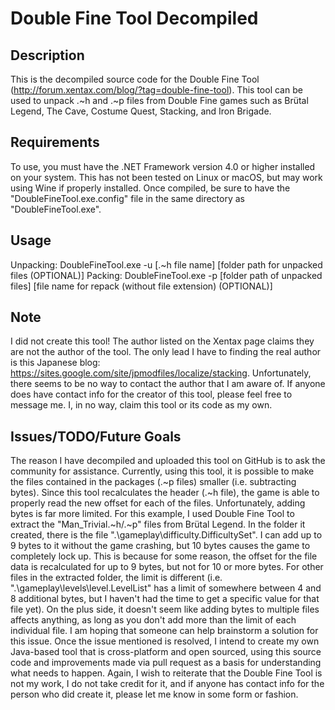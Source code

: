 # Double Fine Tool Decompiled
## Description
This is the decompiled source code for the Double Fine Tool (http://forum.xentax.com/blog/?tag=double-fine-tool).
This tool can be used to unpack .~h and .~p files from Double Fine games such as Brütal Legend, The Cave, Costume Quest, Stacking, and Iron Brigade.

## Requirements
To use, you must have the .NET Framework version 4.0 or higher installed on your system. This has not been tested on Linux or macOS, but may work using Wine if properly installed.
Once compiled, be sure to have the "DoubleFineTool.exe.config" file in the same directory as "DoubleFineTool.exe".

## Usage
Unpacking:
 DoubleFineTool.exe -u [.~h file name] [folder path for unpacked files (OPTIONAL)]
Packing:
 DoubleFineTool.exe -p [folder path of unpacked files] [file name for repack (without file extension) (OPTIONAL)]
 
## Note
I did not create this tool! The author listed on the Xentax page claims they are not the author of the tool. The only lead I have to finding the real author is this Japanese blog: https://sites.google.com/site/jpmodfiles/localize/stacking. Unfortunately, there seems to be no way to contact the author that I am aware of. If anyone does have contact info for the creator of this tool, please feel free to message me. I, in no way, claim this tool or its code as my own.

## Issues/TODO/Future Goals
The reason I have decompiled and uploaded this tool on GitHub is to ask the community for assistance. Currently, using this tool, it is possible to make the files contained in the packages (.~p files) smaller (i.e. subtracting bytes). Since this tool recalculates the header (.~h file), the game is able to properly read the new offset for each of the files. Unfortunately, adding bytes is far more limited. For this example, I used Double Fine Tool to extract the "Man_Trivial.~h/.~p" files from Brütal Legend. In the folder it created, there is the file ".\gameplay\difficulty.DifficultySet". I can add up to 9 bytes to it without the game crashing, but 10 bytes causes the game to completely lock up. This is because for some reason, the offset for the file data is recalculated for up to 9 bytes, but not for 10 or more bytes. For other files in the extracted folder, the limit is different (i.e. ".\gameplay\levels\level.LevelList" has a limit of somewhere between 4 and 8 additional bytes, but I haven't had the time to get a specific value for that file yet). On the plus side, it doesn't seem like adding bytes to multiple files affects anything, as long as you don't add more than the limit of each individual file. I am hoping that someone can help brainstorm a solution for this issue.
Once the issue mentioned is resolved, I intend to create my own Java-based tool that is cross-platform and open sourced, using this source code and improvements made via pull request as a basis for understanding what needs to happen. Again, I wish to reiterate that the Double Fine Tool is not my work, I do not take credit for it, and if anyone has contact info for the person who did create it, please let me know in some form or fashion.